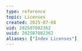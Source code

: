 ```yaml
---
type: reference
topic: Licenses
created: 2025-07-08
uid: 202507082362
uuid: 202507082362
aliases: ["Index Licenses"]
---
```


